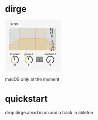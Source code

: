 # dirge

![ss](dirge.png)

macOS only at the moment

# quickstart

drop dirge.amxd in an audio track in ableton
